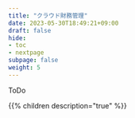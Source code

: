 ```yaml
---
title: "クラウド財務管理"
date: 2023-05-30T18:49:21+09:00
draft: false
hide:
- toc
- nextpage
subpage: false
weight: 5
---
```


ToDo

<!--more-->

{{% children description="true"   %}}